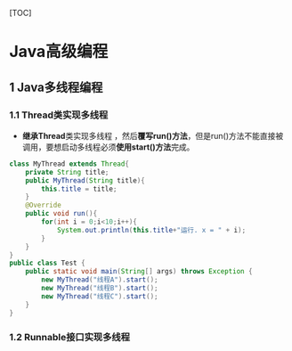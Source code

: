 [TOC]

# Java高级编程

## 1 Java多线程编程

### 1.1 Thread类实现多线程

- **继承Thread**类实现多线程 ，然后**覆写run()方法**，但是run()方法不能直接被调用，要想启动多线程必须**使用start()方法**完成。


```Java
class MyThread extends Thread{
	private String title;
	public MyThread(String title){
		this.title = title;
	}
	@Override
	public void run(){
		for(int i = 0;i<10;i++){
			System.out.println(this.title+"运行. x = " + i);
		}
	}
}
public class Test {
	public static void main(String[] args) throws Exception {
		new MyThread("线程A").start();
		new MyThread("线程B").start();
		new MyThread("线程C").start();
	}
}
```

### 1.2 Runnable接口实现多线程

